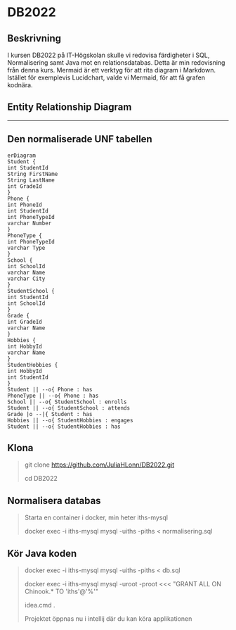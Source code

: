 # DB2022

## Beskrivning

I kursen DB2022 på IT-Högskolan skulle vi redovisa färdigheter i SQL, Normalisering samt Java mot en relationsdatabas. Detta är min redovisning från denna kurs.
Mermaid är ett verktyg för att rita diagram i Markdown. Istället för exemplevis Lucidchart, valde vi Mermaid, för att få grafen kodnära.

## Entity Relationship Diagram
---
Den normaliserade UNF tabellen
---
```mermaid
erDiagram
Student {
int StudentId
String FirstName
String LastName
int GradeId
}
Phone {
int PhoneId
int StudentId
int PhoneTypeId
varchar Number
}
PhoneType {
int PhoneTypeId
varchar Type
}
School {
int SchoolId
varchar Name
varchar City
}
StudentSchool {
int StudentId
int SchoolId
}
Grade {
int GradeId
varchar Name
}
Hobbies {
int HobbyId
varchar Name
}
StudentHobbies {
int HobbyId
int StudentId
}
Student || --o{ Phone : has
PhoneType || --o{ Phone : has
School || --o{ StudentSchool : enrolls
Student || --o{ StudentSchool : attends
Grade |o --|{ Student : has
Hobbies || --o{ StudentHobbies : engages
Student || --o{ StudentHobbies : has
```
## Klona
> git clone https://github.com/JuliaHLonn/DB2022.git
>
> cd DB2022

## Normalisera databas
> Starta en container i docker, min heter iths-mysql
> 
> docker exec -i iths-mysql mysql -uiths -piths < normalisering.sql

## Kör Java koden
> docker exec -i iths-mysql mysql -uiths -piths < db.sql
>
> docker exec -i iths-mysql mysql -uroot -proot <<< "GRANT ALL ON Chinook.* TO 'iths'@'%'"
>
> idea.cmd .
>
> Projektet öppnas nu i intellij där du kan köra applikationen
